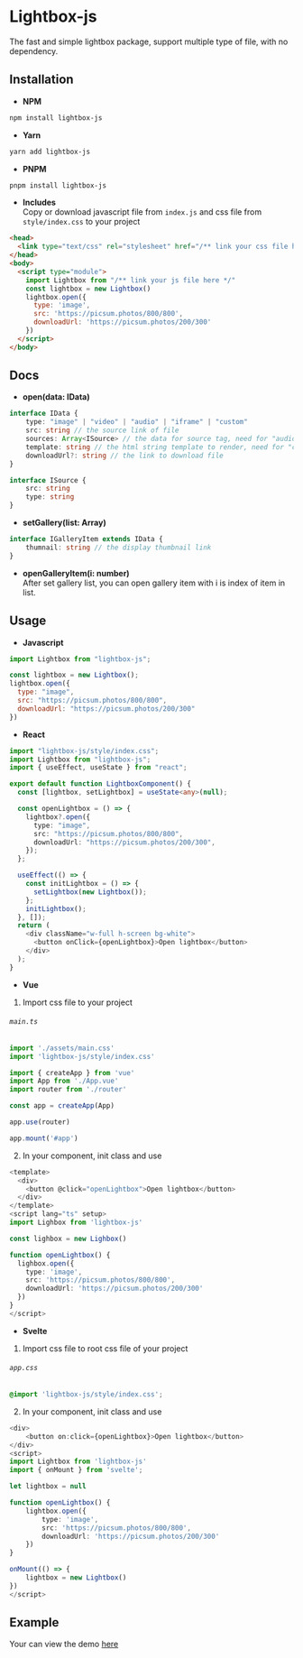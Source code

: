 # Lightbox-js
The fast and simple lightbox package, support multiple type of file, with no dependency.
## Installation
- **NPM**
```bash
npm install lightbox-js
```
- **Yarn**
```bash
yarn add lightbox-js
```
- **PNPM**
```bash
pnpm install lightbox-js
```
- **Includes**
<br/>Copy or download javascript file from `index.js` and css file from `style/index.css` to your project
```html
<head>
  <link type="text/css" rel="stylesheet" href="/** link your css file here */" />
</head>
<body>
  <script type="module">
    import Lightbox from "/** link your js file here */"
    const lightbox = new Lightbox()
    lightbox.open({
      type: 'image',
      src: 'https://picsum.photos/800/800',
      downloadUrl: 'https://picsum.photos/200/300'
    })
  </script>
</body>
```
## Docs
- **open(data: IData)**
```ts
interface IData {
    type: "image" | "video" | "audio" | "iframe" | "custom"
    src: string // the source link of file
    sources: Array<ISource> // the data for source tag, need for "audio" & "video" type
    template: string // the html string template to render, need for "custom" type
    downloadUrl?: string // the link to download file 
}
```
```ts
interface ISource {
    src: string
    type: string
}
```
- **setGallery(list: Array<IGalleryItem>)**
```ts
interface IGalleryItem extends IData {
    thumnail: string // the display thumbnail link
}
```
- **openGalleryItem(i: number)**
<br/>After set gallery list, you can open gallery item with i is index of item in list.
## Usage
- **Javascript**
```javascript
import Lightbox from "lightbox-js";

const lightbox = new Lightbox();
lightbox.open({
  type: "image",
  src: "https://picsum.photos/800/800",
  downloadUrl: "https://picsum.photos/200/300"
})
```
- **React**
```ts
import "lightbox-js/style/index.css";
import Lightbox from "lightbox-js";
import { useEffect, useState } from "react";

export default function LightboxComponent() {
  const [lightbox, setLightbox] = useState<any>(null);

  const openLightbox = () => {
    lightbox?.open({
      type: "image",
      src: "https://picsum.photos/800/800",
      downloadUrl: "https://picsum.photos/200/300",
    });
  };

  useEffect(() => {
    const initLightbox = () => {
      setLightbox(new Lightbox());
    };
    initLightbox();
  }, []);
  return (
    <div className="w-full h-screen bg-white">
      <button onClick={openLightbox}>Open lightbox</button>
    </div>
  );
}
```
- **Vue**
1. Import css file to your project
###### `main.ts`
```ts
import './assets/main.css'
import 'lightbox-js/style/index.css'

import { createApp } from 'vue'
import App from './App.vue'
import router from './router'

const app = createApp(App)

app.use(router)

app.mount('#app')
```
2. In your component, init class and use
```ts
<template>
  <div>
    <button @click="openLightbox">Open lightbox</button>
  </div>
</template>
<script lang="ts" setup>
import Lighbox from 'lightbox-js'

const lighbox = new Lighbox()

function openLightbox() {
  lighbox.open({
    type: 'image',
    src: 'https://picsum.photos/800/800',
    downloadUrl: 'https://picsum.photos/200/300'
  })
}
</script>
```
- **Svelte**
1. Import css file to root css file of your project
###### `app.css`
```css
@import 'lightbox-js/style/index.css';
```
2. In your component, init class and use
```ts
<div>
    <button on:click={openLightbox}>Open lightbox</button>
</div>
<script>
import Lightbox from 'lightbox-js'
import { onMount } from 'svelte';

let lightbox = null

function openLightbox() {
    lightbox.open({
        type: 'image',
        src: 'https://picsum.photos/800/800',
        downloadUrl: 'https://picsum.photos/200/300'
    })
}

onMount(() => {
    lightbox = new Lightbox()
})
</script>
```
## Example
Your can view the demo [here](https://duccanhole.github.io/lightbox-js/)